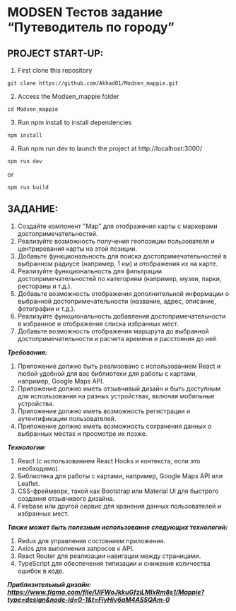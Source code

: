 # MODSEN Тестов задание “Путеводитель по городу”

## PROJECT START-UP:

1. First clone this repository

```shell
git clone https://github.com/Akhad01/Modsen_mappie.git
```

2. Access the Modsen_mappie folder

```shell
cd Modsen_mappie
```

3. Run npm install to install dependencies

```shell
npm install
```

4. Run npm run dev to launch the project at http://localhost:3000/

```shell
npm run dev
```

or

```shell
npm run build
```

## ЗАДАНИЕ:

1. Создайте компонент "Map" для отображения карты с маркерами достопримечательностей.
2. Реализуйте возможность получения геопозиции пользователя и центрирования карты на этой позиции.
3. Добавьте функциональность для поиска достопримечательностей в выбранном радиусе (например, 1 км) и отображения их на карте.
4. Реализуйте функциональность для фильтрации достопримечательностей по категориям (например, музеи, парки, рестораны и т.д.).
5. Добавьте возможность отображения дополнительной информации о выбранной достопримечательности (название, адрес, описание, фотографии и т.д.).
6. Реализуйте функциональность добавления достопримечательности в избранное и отображения списка избранных мест.
7. Добавьте возможность отображения маршрута до выбранной достопримечательности и расчета времени и расстояния до неё.

**_Требования:_**

1. Приложение должно быть реализовано с использованием React и любой удобной для вас библиотеки для работы с картами, например, Google Maps API.
2. Приложение должно иметь отзывчивый дизайн и быть доступным для использования на разных устройствах, включая мобильные устройства.
3. Приложение должно иметь возможность регистрации и аутентификации пользователей.
4. Приложение должно иметь возможность сохранения данных о выбранных местах и просмотре их позже.

**_Технологии:_**

1. React (с использованием React Hooks и контекста, если это необходимо).
2. Библиотека для работы с картами, например, Google Maps API или Leaflet.
3. CSS-фреймворк, такой как Bootstrap или Material UI для быстрого создания отзывчивого дизайна.
4. Firebase или другой сервис для хранения данных пользователей и избранных мест.

**_Также может быть полезным использование следующих технологий:_**

1. Redux для управления состоянием приложения.
2. Axios для выполнения запросов к API.
3. React Router для реализации навигации между страницами.
4. TypeScript для обеспечения типизации и снижения количества ошибок в коде.

**_Приблизительный дизайн:
<https://www.figma.com/file/UlFWoJkkuGfziLMIxRm8s1/Mappie?type=design&node-id=0-1&t=FiyHiv6aM4ASSQAm-0>_**
